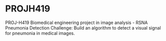 # PROJH419 
PROJ-H419 Biomedical engineering project in image analysis - RSNA Pneumonia Detection Challenge: Build an algorithm to detect a visual signal for pneumonia in medical images.
